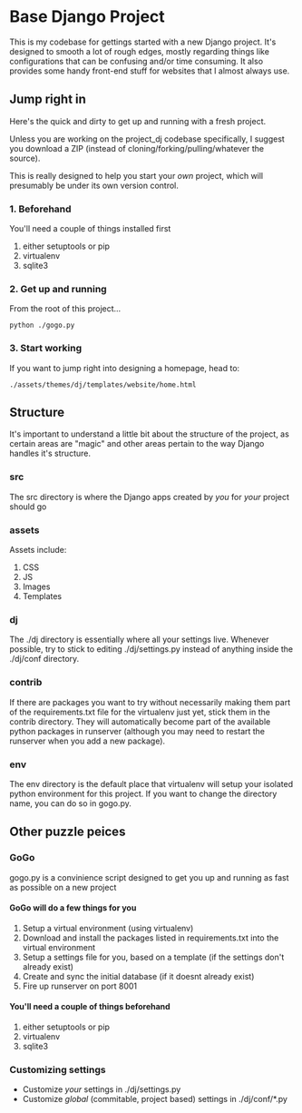 Base Django Project
================
This is my codebase for gettings started with a new Django project. It's designed to smooth a lot of rough edges, mostly regarding things like configurations that can be confusing and/or time consuming. It also provides some handy front-end stuff for websites that I almost always use.

## Jump right in
Here's the quick and dirty to get up and running with a fresh project. 

Unless you are working on the project_dj codebase specifically, I suggest you download a ZIP (instead of cloning/forking/pulling/whatever the source). 

This is really designed to help you start your *own* project, which will presumably be under its own version control.

### 1. Beforehand
You'll need a couple of things installed first

1. either setuptools or pip
2. virtualenv
3. sqlite3

### 2. Get up and running
From the root of this project...

	python ./gogo.py

### 3. Start working
If you want to jump right into designing a homepage, head to:

	./assets/themes/dj/templates/website/home.html

## Structure
It's important to understand a little bit about the structure of the project, as certain areas are "magic" and other areas pertain to the way Django handles it's structure.

### src
The src directory is where the Django apps created by *you* for *your* project should go

### assets
Assets include:

1. CSS
2. JS
3. Images
4. Templates

### dj
The ./dj directory is essentially where all your settings live. Whenever possible, try to stick to editing ./dj/settings.py instead of anything inside the ./dj/conf directory.

### contrib
If there are packages you want to try without necessarily making them part of the requirements.txt file for the virtualenv just yet, stick them in the contrib directory. They will automatically become part of the available python packages in runserver (although you may need to restart the runserver when you add a new package).

### env
The env directory is the default place that virtualenv will setup your isolated python environment for this project. If you want to change the directory name, you can do so in gogo.py.

## Other puzzle peices
### GoGo
gogo.py is a convinience script designed to get you up and running as fast as possible on a new project

#### GoGo will do a few things for you
1. Setup a virtual environment (using virtualenv)
2. Download and install the packages listed in requirements.txt into the virtual environment
3. Setup a settings file for you, based on a template (if the settings don't already exist)
4. Create and sync the initial database (if it doesnt already exist)
5. Fire up runserver on port 8001

#### You'll need a couple of things beforehand
1. either setuptools or pip
2. virtualenv
3. sqlite3

### Customizing settings
- Customize *your* settings in ./dj/settings.py
- Customize *global* (commitable, project based) settings in ./dj/conf/*.py 

